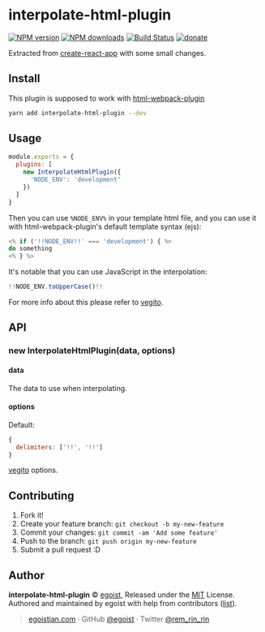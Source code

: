 # interpolate-html-plugin

[![NPM version](https://img.shields.io/npm/v/interpolate-html-plugin.svg?style=flat)](https://npmjs.com/package/interpolate-html-plugin) [![NPM downloads](https://img.shields.io/npm/dm/interpolate-html-plugin.svg?style=flat)](https://npmjs.com/package/interpolate-html-plugin) [![Build Status](https://img.shields.io/circleci/project/egoist/interpolate-html-plugin/master.svg?style=flat)](https://circleci.com/gh/egoist/interpolate-html-plugin) [![donate](https://img.shields.io/badge/$-donate-ff69b4.svg?maxAge=2592000&style=flat)](https://github.com/egoist/donate)

Extracted from [create-react-app](https://github.com/facebookincubator/create-react-app/blob/d1250743adc2abc41d80d566c5f817e1a16da279/packages/react-dev-utils/InterpolateHtmlPlugin.js) with some small changes.

## Install

This plugin is supposed to work with [html-webpack-plugin](https://github.com/jantimon/html-webpack-plugin/)

```bash
yarn add interpolate-html-plugin --dev
```

## Usage

```js
module.exports = {
  plugins: [
    new InterpolateHtmlPlugin({
      'NODE_ENV': 'development'
    })
  ]
}
```

Then you can use `%NODE_ENV%` in your template html file, and you can use it with html-webpack-plugin's default template syntax (ejs):

```js
<% if ('!!NODE_ENV!!' === 'development') { %>
do something
<% } %>
```

It's notable that you can use JavaScript in the interpolation:

```js
!!NODE_ENV.toUpperCase()!!
```

For more info about this please refer to [vegito](https://github.com/egoist/vegito).

## API

### new InterpolateHtmlPlugin(data, options)

#### data

The data to use when interpolating.

#### options

Default:

```js
{
  delimiters: ['!!', '!!']
}
```

[vegito](https://github.com/egoist/vegito) options.

## Contributing

1. Fork it!
2. Create your feature branch: `git checkout -b my-new-feature`
3. Commit your changes: `git commit -am 'Add some feature'`
4. Push to the branch: `git push origin my-new-feature`
5. Submit a pull request :D


## Author

**interpolate-html-plugin** © [egoist](https://github.com/egoist), Released under the [MIT](./LICENSE) License.<br>
Authored and maintained by egoist with help from contributors ([list](https://github.com/egoist/interpolate-html-plugin/contributors)).

> [egoistian.com](https://egoistian.com) · GitHub [@egoist](https://github.com/egoist) · Twitter [@rem_rin_rin](https://twitter.com/rem_rin_rin)
